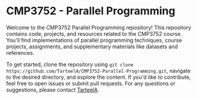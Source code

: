 # CMP3752 - Parallel Programming

Welcome to the CMP3752 Parallel Programming repository! This repository contains code, projects, and resources related to the CMP3752 course. You'll find implementations of parallel programming techniques, course projects, assignments, and supplementary materials like datasets and references.

To get started, clone the repository using `git clone https://github.com/TarteelA/CMP3752-Parallel-Programming.git`, navigate to the desired directory, and explore the content. If you'd like to contribute, feel free to open issues or submit pull requests. For any questions or suggestions, please contact [TarteelA](https://github.com/TarteelA).
